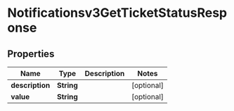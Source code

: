

# Notificationsv3GetTicketStatusResponse


## Properties

| Name | Type | Description | Notes |
|------------ | ------------- | ------------- | -------------|
|**description** | **String** |  |  [optional] |
|**value** | **String** |  |  [optional] |



